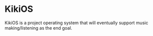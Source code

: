 # KikiOS
KikiOS is a project operating system that will eventually support music making/listening as the end goal.

